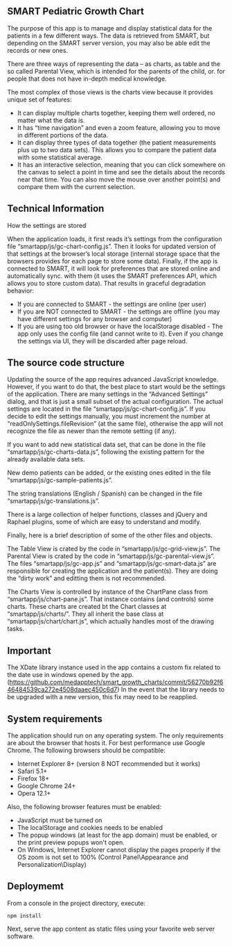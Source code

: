 SMART Pediatric Growth Chart
--------------------------------------------------------------------------------


The purpose of this app is to manage and display statistical data for the 
patients in a few different ways. The data is retrieved from SMART, 
but depending on the SMART server version, you may also be able edit the records 
or new ones.

There are three ways of representing the data – as charts, as table and the so 
called Parental View, which is intended for the parents of the child, or. for 
people that does not have in-depth medical knowledge.

The most complex of those views is the charts view because it provides unique 
set of features:

- It can display multiple charts together, keeping them well ordered, no matter 
  what the data is.
- It has “time navigation” and even a zoom feature, allowing you to move in 
  different portions of the data.	
- It can display three types of data together (the patient measurements plus 
  up to two data sets). This allows you to compare the patient data with some 
  statistical average.
- It has an interactive selection, meaning that you can click somewhere on the 
  canvas to select a point in time and see the details about the records near 
  that time. You can also move the mouse over another point(s) and compare them 
  with the current selection.

Technical Information
--------------------------------------------------------------------------------

How the settings are stored

When the application loads, it first reads it’s settings from the configuration 
file “smartapp/js/gc-chart-config.js”. Then it looks for updated version of that 
settings at the browser’s local storage (internal storage space that the browsers 
provides for each page to store some data). Finally, if the app is connected to 
SMART, it will look for preferences that are stored online and automatically sync. 
with them (it uses the SMART preferences API, which allows you to store custom data).
That results in graceful degradation behavior:

- If you are connected to SMART - the settings are online (per user)
- If you are NOT connected to SMART - the settings are offline (you may have 
  different settings for any browser and computer)
- If you are using too old browser or have the localStorage disabled - The app 
  only uses the config file (and cannot write to it). Even if you change the 
  settings via UI, they will be discarded after page reload.

The source code structure
--------------------------------------------------------------------------------

Updating the source of the app requires advanced JavaScript knowledge. However, 
if you want to do that, the best place to start would be the settings of the 
application. There are many settings in the “Advanced Settings” dialog, and that 
is just a small subset of the actual configuration. The actual settings are 
located in the file “smartapp/js/gc-chart-config.js”. If you decide to edit the 
settings manually, you must increment the number at “readOnlySettings.fileRevision” 
(at the same file), otherwise the app will not recognize the file as newer than 
the remote setting (if any).

If you want to add new statistical data set, that can be done in the file 
“smartapp/js/gc-charts-data.js”, following the existing pattern for the already 
available data sets.

New demo patients can be added, or the existing ones edited in the file 
“smartapp/js/gc-sample-patients.js”.

The string translations (English / Spanish) can be changed in the file 
“smartapp/js/gc-translations.js”.

There is a large collection of helper functions, classes and jQuery and Raphael 
plugins, some of which are easy to understand and modify.

Finally, here is a brief description of some of the other files and objects.

The Table View is crated by the code in “smartapp/js/gc-grid-view.js”.
The Parental View is crated by the code in “smartapp/js/gc-parental-view.js”.
The files “smartapp/js/gc-app.js” and “smartapp/js/gc-smart-data.js” are 
responsible for creating the application and the patient(s). They are doing the 
“dirty work” and editting them is not 	recommended.

The Charts View is controlled by instance of the ChartPane class from 
“smartapp/js/chart-pane.js”. That instance contains (and controls) some charts. 
These charts are created bt the Chart classes at “smartapp/js/charts/”. They all 
inherit the base class at “smartapp/js/chart/chart.js”, which actually handles 
most of the drawing tasks.

Important
--------------------------------------------------------------------------------

The XDate library instance used in the app contains a custom fix related to
the date use in windows opened by the app.
(https://github.com/medapptech/smart_growth_charts/commit/56270b92f646484539ca272e4508daaec450c6d7)
In the event that the library needs to be upgraded with a new version,
this fix may need to be reapplied.

System requirements
--------------------------------------------------------------------------------

The application should run on any operating system. The only requirements are 
about the browser that hosts it. For best performance use Google Chrome. The 
following browsers should be compatible:

- Internet Explorer 8+ (version 8 NOT recommended but it works)
- Safari 5.1+
- Firefox 18+
- Google Chrome 24+
- Opera 12.1+


Also, the following browser features must be enabled:

- JavaScript must be turned on	
- The localStorage and cookies needs to be enabled
- The popup windows (at least for the app domain) must be enabled, or the print 
  preview popups won't open.
- On Windows, Internet Explorer cannot display the pages properly if the OS zoom 
  is not set to 100% (Control Panel\Appearance and Personalization\Display)

Deploymemt
-----------------------------------------------------------------------------

From a console in the project directory, execute:

```npm install```

Next, serve the app content as static files using your favorite web server software.  
